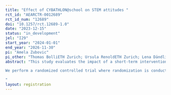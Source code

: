 ```yaml
---
title: "Effect of CYBATHLON@school on STEM attitudes "
rct_id: "AEARCTR-0012689"
rct_id_num: "12689"
doi: "10.1257/rct.12689-1.0"
date: "2023-12-15"
status: "in_development"
jel: "I29"
start_year: "2024-01-01"
end_year: "2026-11-30"
pi: "Amela Zubovic"
pi_other: "Thomas BolliETH Zurich; Ursula RenoldETH Zurich; Lena DändlikerETH Zurich"
abstract: "This study evaluates the impact of a short-term intervention called CYBATHLON@school on attitudes towards STEM subjects and STEM careers for primary school students in Switzerland. The short-term intervention will be administered with primary school children in fourth to sixth grade. The intervention consists of two workshops. The first workshop is in the class-room with teachers, where students have a 2-hour lesson about the challenges that disabled people face in their everyday life and how they can come up with solutions to help them. The second workshop lasts for half a day and is supervised by trained instructors and an ambassador with a disability. The workshop involves experiencing challenges such as using a wheel-chair, as well as programming robots linked to sensors used in prosthetic arms.
We perform a randomized controlled trial where randomization is conducted on a continuous basis between Spring 2024 and Autumn 2025.  In total, we expect 80 classes with around 20 students to be involved, with 40 classes undergoing the treatment. To assess the influence of the intervention, we will conduct a survey collecting data on students’ attitudes towards STEM school subjects and STEM careers. We will administer three surveys: one before treatment as a baseline, one shortly after the intervention to measure short-term effects and one after three months. Control classes receive the treatment three months delayed.
"
layout: registration
---
```


